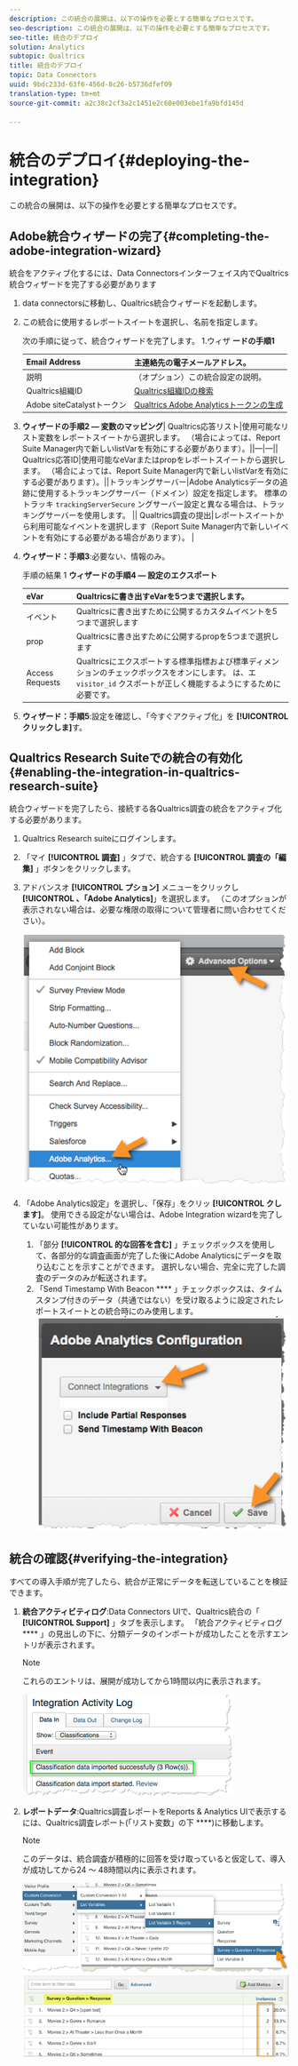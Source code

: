 ```yaml
---
description: この統合の展開は、以下の操作を必要とする簡単なプロセスです。
seo-description: この統合の展開は、以下の操作を必要とする簡単なプロセスです。
seo-title: 統合のデプロイ
solution: Analytics
subtopic: Qualtrics
title: 統合のデプロイ
topic: Data Connectors
uuid: 9bdc233d-63f6-456d-8c26-b5736dfef09
translation-type: tm+mt
source-git-commit: a2c38c2cf3a2c1451e2c60e003ebe1fa9bfd145d

---
```



# 統合のデプロイ{#deploying-the-integration}

この統合の展開は、以下の操作を必要とする簡単なプロセスです。

## Adobe統合ウィザードの完了{#completing-the-adobe-integration-wizard}

統合をアクティブ化するには、Data Connectorsインターフェイス内でQualtrics統合ウィザードを完了する必要があります

1. data connectorsに移動し、Qualtrics統合ウィザードを起動します。
1. この統合に使用するレポートスイートを選択し、名前を指定します。

   次の手順に従って、統合ウィザードを完了します。 1.ウィザ **ードの手順1**

   | Email Address | 主連絡先の電子メールアドレス。 |
   |---|---|
   | 説明 | （オプション）この統合設定の説明。 |
   | Qualtrics組織ID | [Qualtrics組織IDの検索](../qualtrics-overview/qualtrics-org-id.md) |
   | Adobe siteCatalystトークン | [Qualtrics Adobe Analyticsトークンの生成](../qualtrics-overview/qualtrics-token.md) |

1. **ウィザードの手順2 — 変数のマッピング**| Qualtrics応答リスト|使用可能なリスト変数をレポートスイートから選択します。 （場合によっては、Report Suite Manager内で新しいlistVarを有効にする必要があります）。||—|—|| Qualtrics応答ID|使用可能なeVarまたはpropをレポートスイートから選択します。 （場合によっては、Report Suite Manager内で新しいlistVarを有効にする必要があります）。||トラッキングサーバー|Adobe Analyticsデータの追跡に使用するトラッキングサーバー（ドメイン）設定を指定します。 標準のトラッキ `trackingServerSecure` ングサーバー設定と異なる場合は、トラッキングサーバーを使用します。  || Qualtrics調査の提出|レポートスイートから利用可能なイベントを選択します（Report Suite Manager内で新しいイベントを有効にする必要がある場合があります）。  |

1. **ウィザード：手順3**:必要ない、情報のみ。

   手順の結果 1 **ウィザードの手順4 — 設定のエクスポート**

   | eVar | Qualtricsに書き出すeVarを5つまで選択します。 |
   |---|---|
   | イベント | Qualtricsに書き出すために公開するカスタムイベントを5つまで選択します |
   | prop | Qualtricsに書き出すために公開するpropを5つまで選択します |
   | Access Requests | Qualtricsにエクスポートする標準指標および標準ディメンションのチェックボックスをオンにします。 は、エ `visitor_id` クスポートが正しく機能するようにするために必要です。 |

1. **ウィザード：手順5**:設定を確認し、「今すぐアクティブ化」を **[!UICONTROL クリックしま]**&#x200B;す。

## Qualtrics Research Suiteでの統合の有効化{#enabling-the-integration-in-qualtrics-research-suite}

統合ウィザードを完了したら、接続する各Qualtrics調査の統合をアクティブ化する必要があります。

1. Qualtrics Research suiteにログインします。
1. 「マイ **[!UICONTROL 調査]** 」タブで、統合する **[!UICONTROL 調査の「編集]** 」ボタンをクリックします。
1. アドバンスオ **[!UICONTROL プション]** メニューをクリックし **[!UICONTROL 、「Adobe Analytics]**」を選択します。 （このオプションが表示されない場合は、必要な権限の取得について管理者に問い合わせてください）。

   ![](assets/advanced_options.png)

1. 「Adobe Analytics設定」を選択し、「保存」をクリッ **[!UICONTROL クします]**。 使用できる設定がない場合は、Adobe Integration wizardを完了していない可能性があります。
   1. 「部分 **[!UICONTROL 的な回答を含む]** 」チェックボックスを使用して、各部分的な調査画面が完了した後にAdobe Analyticsにデータを取り込むことを示すことができます。 選択しない場合、完全に完了した調査のデータのみが転送されます。
   1. 「Send Timestamp With Beacon **** 」チェックボックスは、タイムスタンプ付きのデータ（共通ではない）を受け取るように設定されたレポートスイートとの統合時にのみ使用します。
   ![](assets/integration_config.png)

## 統合の確認{#verifying-the-integration}

すべての導入手順が完了したら、統合が正常にデータを転送していることを検証できます。

1. **統合アクティビティログ**:Data Connectors UIで、Qualtrics統合の「 **[!UICONTROL Support]** 」タブを表示します。 「統合アクティビティログ **** 」の見出しの下に、分類データのインポートが成功したことを示すエントリが表示されます。

   >[!NOTE]
   >
   >これらのエントリは、展開が成功してから1時間以内に表示されます。

   ![](assets/verify-1.png)

1. **レポートデータ**:Qualtrics調査レポートをReports &amp; Analytics UIで表示するには、Qualtrics調査レポート(「リスト変数」の下 ****)に移動します。

   >[!NOTE]
   >
   >このデータは、統合調査が積極的に回答を受け取っていると仮定して、導入が成功してから24 ～ 48時間以内に表示されます。

   ![](assets/verify-2.png) ![](assets/verify-3.png)


